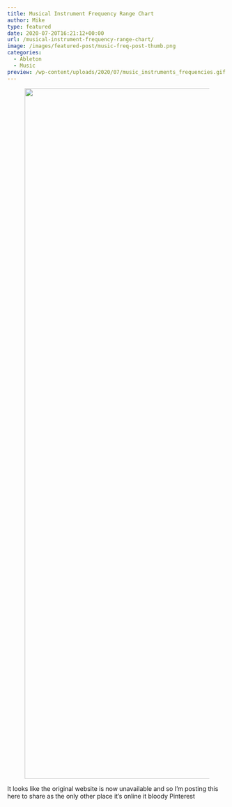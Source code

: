 ```yaml
---
title: Musical Instrument Frequency Range Chart
author: Mike
type: featured
date: 2020-07-20T16:21:12+00:00
url: /musical-instrument-frequency-range-chart/
image: /images/featured-post/music-freq-post-thumb.png
categories:
  - Ableton
  - Music
preview: /wp-content/uploads/2020/07/music_instruments_frequencies.gif
---
```

<figure class="wp-block-image"><img loading="lazy" width="1008" height="1584" src="/wp-content/uploads/2020/07/music_instruments_frequencies.gif?fit=604%2C949&ssl=1" alt="" class="wp-image-832" /></figure> 

It looks like the original website is now unavailable and so I&#8217;m posting this here to share as the only other place it&#8217;s online it bloody Pinterest